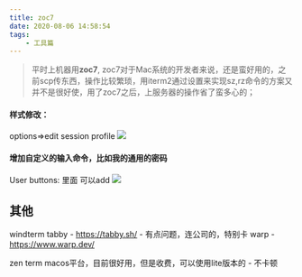 ```yaml
---
title: zoc7
date: 2020-08-06 14:58:54
tags:
    - 工具篇
---
```


> 平时上机器用**zoc7**, zoc7对于Mac系统的开发者来说，还是蛮好用的，之前scp传东西，操作比较繁琐，用iterm2通过设置来实现sz,rz命令的方案又并不是很好使，用了zoc7之后，上服务器的操作省了蛮多心的；


#### 样式修改：
options=>edit session profile
![](zoc71.png)

#### 增加自定义的输入命令，比如我的通用的密码
User buttons: 里面 可以add
![](zoc72.png)


## 其他
windterm
tabby - https://tabby.sh/ - 有点问题，连公司的，特别卡
warp - https://www.warp.dev/

zen term macos平台，目前很好用，但是收费，可以使用lite版本的 - 不卡顿